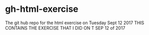 # gh-html-exercise
The git hub repo for the html exercise on Tuesday Sept 12 2017
THIS CONTAINS THE EXERCISE THAT I DID ON T SEP 12 of 2017

